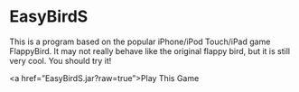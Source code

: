 EasyBirdS
==========
This is a program based on the popular iPhone/iPod Touch/iPad game FlappyBird. It may not really behave like the original flappy bird, but it is still very cool. You should try it!

<a href=”EasyBirdS.jar?raw=true”>Play This Game</a>
